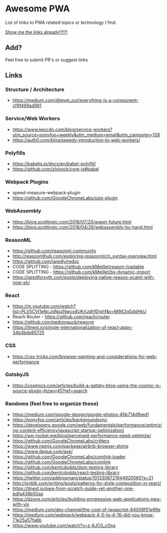 # Awesome PWA
List of links to PWA related topics or technology I find.

[Show me the links already!?!?!](#links)

## Add?
Feel free to submit PR's or suggest links

## Links

### Structure / Architecture
* https://medium.com/@level_out/everything-is-a-component-cf9f469ad981

### Service/Web Workers
* https://www.keycdn.com/blog/service-workers?utm_source=ponyfoo+weekly&utm_medium=email&utm_campaign=128
* https://auth0.com/blog/speedy-introduction-to-web-workers/

### Polyfills
* https://babeljs.io/docs/en/babel-polyfill/
* https://github.com/zloirock/core-js#babel

### Webpack Plugins
* speed-measure-webpack-plugin
* https://github.com/GoogleChromeLabs/size-plugin

### WebAssembly
* https://blog.scottlogic.com/2018/07/20/wasm-future.html
* https://blog.scottlogic.com/2018/04/26/webassembly-by-hand.html

### ReasonML
* https://github.com/reasonml-community
* http://reasonmlhub.com/exploring-reasonml/ch_syntax-overview.html
* https://github.com/jaredly/redoc
* CODE SPLITTING - https://github.com/kMeillet/reason-loadable
* CODE SPLITTING - https://github.com/kMeillet/bs-dynamic-import
* https://jaredforsyth.com/posts/deploying-native-reason-ocaml-with-now-sh/

### React
* https://m.youtube.com/watch?list=PLV5CVI1eNcJgNqzNwcs4UKrlJdhfDjshf&v=M9X2qGddHkU
* Reach Router - https://github.com/reach/router
* https://github.com/pedronauck/reworm
* https://itnext.io/simple-internationalization-of-react-apps-34b3bda95725

### CSS
* https://css-tricks.com/browser-painting-and-considerations-for-web-performance

### GatsbyJS
* https://cosmicjs.com/articles/build-a-gatsby-blog-using-the-cosmic-js-source-plugin-jhzwvr45?ref=search

### Randoms (feel free to organize these)
* https://medium.com/google-design/google-photos-45b714dfbed1
* https://ponyfoo.com/articles/backgroundsync
* https://developers.google.com/web/fundamentals/performance/optimizing-content-efficiency/javascript-startup-optimization/
* https://wp-rocket.me/blog/perceived-performance-need-optimize/
* https://github.com/GoogleChromeLabs/critters
* https://www.npmjs.com/package/airbnb-browser-shims
* https://www.deque.com/axe/
* https://github.com/GoogleChromeLabs/comlink-loader
* https://github.com/GoogleChromeLabs/comlink
* https://github.com/kentcdodds/dom-testing-library
* https://github.com/kentcdodds/react-testing-library
* https://twitter.com/addyosmani/status/1013308721944920065?s=21
* http://jxnblk.com/writing/posts/patterns-for-style-composition-in-react/
* https://itnext.io/pwa-from-scratch-guide-yet-another-one-bdfa438b50aa
* https://dzone.com/articles/building-progressive-web-applications-pwa-with-vis
* https://medium.com/dev-channel/the-cost-of-javascript-84009f51e99e
* https://medium.com/webpack/webpack-4-0-to-4-16-did-you-know-71e25a57fa6b
* https://www.youtube.com/watch?v=z-6JC0_cOns
